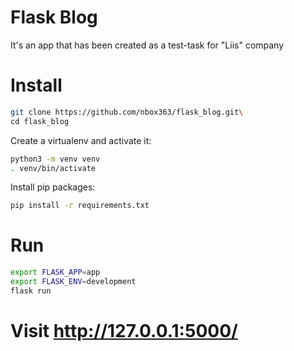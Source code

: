 # Flask Blog

It's an app that has been created as a test-task for "Liis" company


# Install

```bash
git clone https://github.com/nbox363/flask_blog.git\
cd flask_blog
```

Create a virtualenv and activate it:
```bash
python3 -m venv venv
. venv/bin/activate
```

Install pip packages:
```bash
pip install -r requirements.txt
```

# Run

```bash
export FLASK_APP=app
export FLASK_ENV=development
flask run
```

# Visit http://127.0.0.1:5000/
